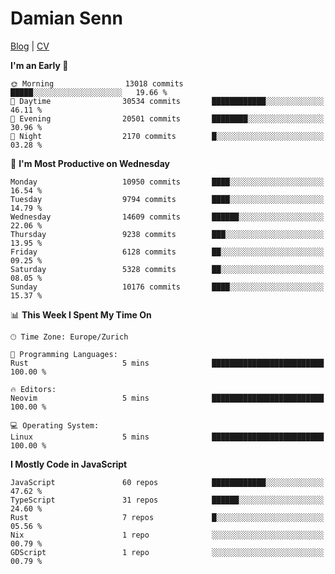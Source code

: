 # Damian Senn

[Blog](https://topaxi.codes/) |
[CV](https://cv.topaxi.ch/)

<!--START_SECTION:waka-->
**I'm an Early 🐤** 

```text
🌞 Morning                13018 commits       █████░░░░░░░░░░░░░░░░░░░░   19.66 % 
🌆 Daytime                30534 commits       ████████████░░░░░░░░░░░░░   46.11 % 
🌃 Evening                20501 commits       ████████░░░░░░░░░░░░░░░░░   30.96 % 
🌙 Night                  2170 commits        █░░░░░░░░░░░░░░░░░░░░░░░░   03.28 % 
```
📅 **I'm Most Productive on Wednesday** 

```text
Monday                   10950 commits       ████░░░░░░░░░░░░░░░░░░░░░   16.54 % 
Tuesday                  9794 commits        ████░░░░░░░░░░░░░░░░░░░░░   14.79 % 
Wednesday                14609 commits       ██████░░░░░░░░░░░░░░░░░░░   22.06 % 
Thursday                 9238 commits        ███░░░░░░░░░░░░░░░░░░░░░░   13.95 % 
Friday                   6128 commits        ██░░░░░░░░░░░░░░░░░░░░░░░   09.25 % 
Saturday                 5328 commits        ██░░░░░░░░░░░░░░░░░░░░░░░   08.05 % 
Sunday                   10176 commits       ████░░░░░░░░░░░░░░░░░░░░░   15.37 % 
```


📊 **This Week I Spent My Time On** 

```text
🕑︎ Time Zone: Europe/Zurich

💬 Programming Languages: 
Rust                     5 mins              █████████████████████████   100.00 % 

🔥 Editors: 
Neovim                   5 mins              █████████████████████████   100.00 % 

💻 Operating System: 
Linux                    5 mins              █████████████████████████   100.00 % 
```

**I Mostly Code in JavaScript** 

```text
JavaScript               60 repos            ████████████░░░░░░░░░░░░░   47.62 % 
TypeScript               31 repos            ██████░░░░░░░░░░░░░░░░░░░   24.60 % 
Rust                     7 repos             █░░░░░░░░░░░░░░░░░░░░░░░░   05.56 % 
Nix                      1 repo              ░░░░░░░░░░░░░░░░░░░░░░░░░   00.79 % 
GDScript                 1 repo              ░░░░░░░░░░░░░░░░░░░░░░░░░   00.79 % 
```




<!--END_SECTION:waka-->

